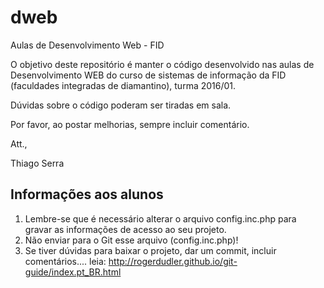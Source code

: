 dweb
======
Aulas de Desenvolvimento Web - FID

O objetivo deste repositório é manter o código desenvolvido nas aulas de Desenvolvimento WEB do curso de sistemas de informação da FID (faculdades integradas de diamantino), turma 2016/01.

Dúvidas sobre o código poderam ser tiradas em sala.

Por favor, ao postar melhorias, sempre incluir comentário.

Att.,

Thiago Serra


Informações aos alunos
----------------------
1.  Lembre-se que é necessário alterar o arquivo config.inc.php para gravar as informações de acesso ao seu projeto.
2.  Não enviar para o Git esse arquivo (config.inc.php)!
3.  Se tiver dúvidas para baixar o projeto, dar um commit, incluir comentários.... leia: http://rogerdudler.github.io/git-guide/index.pt_BR.html





